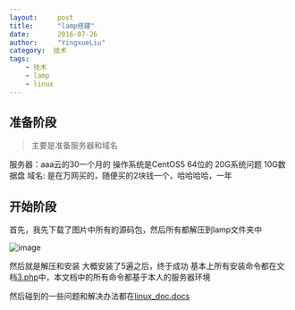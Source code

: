 ```yaml
---
layout:     post
title:      "lamp搭建"
date:       2016-07-26
author:     "YingxueLiu"
category:  技术
tags:
    - 技术
    - lamp
    - linux
---
```


准备阶段
---
>主要是准备服务器和域名

服务器：aaa云的30一个月的 操作系统是CentOS5 64位的  20G系统问题  10G数据盘
域名: 是在万网买的，随便买的2块钱一个，哈哈哈哈，一年

开始阶段
---
首先，我先下载了图片中所有的源码包，然后所有都解压到lamp文件夹中

![image](https://yingxueliu.github.io/images/lamp/soft.png)

然后就是解压和安装
大概安装了5遍之后，终于成功
基本上所有安装命令都在文档[3.php](https://github.com/YingxueLiu/BackDoc/blob/master/lamp/3.php)中，本文档中的所有命令都基于本人的服务器环境

然后碰到的一些问题和解决办法都在[linux_doc.docs](https://github.com/YingxueLiu/BackDoc/blob/master/lamp/linux_doc.docx)


